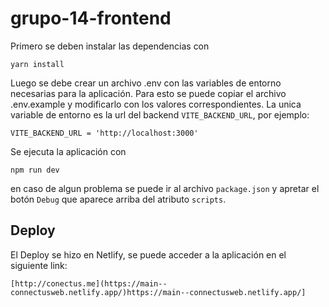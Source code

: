 # grupo-14-frontend

Primero se deben instalar las dependencias con
```
yarn install
```

Luego se debe crear un archivo .env con las variables de entorno necesarias para la aplicación. Para esto se puede copiar el archivo .env.example y modificarlo con los valores correspondientes. La unica variable de entorno es la url del backend `VITE_BACKEND_URL`, por ejemplo:
```
VITE_BACKEND_URL = 'http://localhost:3000'
```
Se ejecuta la aplicación con
```
npm run dev
```
en caso de algun problema se puede ir al archivo `package.json` y apretar el botón `Debug` que aparece arriba del atributo `scripts`.

## Deploy
El Deploy se hizo en Netlify, se puede acceder a la aplicación en el siguiente link: 
````
[http://conectus.me](https://main--connectusweb.netlify.app/)https://main--connectusweb.netlify.app/]
`````
